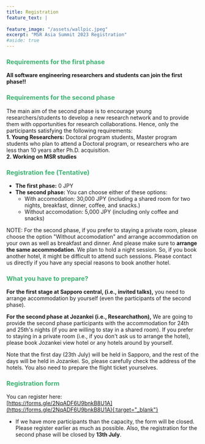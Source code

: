 ```yaml
---
title: Registration
feature_text: |
  
feature_image: "/assets/wallpic.jpeg"
excerpt: "MSR Asia Summit 2023 Registration"
#aside: true
---
```


### <font color="MediumSeaGreen">Requirements for the first phase</font>
<b>All software engineering researchers and students can join the first phase!!</b>  

### <font color="MediumSeaGreen">Requirements for the second phase</font>
The main aim of the second phase is to encourage young researchers/students to develop a new research network and to provide them with opportunities for research collaborations. Hence, only the participants satisfying the following requirements:<br>
<b>1. Young Researchers:</b> Doctoral program students, Master program students who plan to attend a Doctoral program, or researchers who are less than 10 years after Ph.D. acquisition.<br>
<b>2. Working on MSR studies</b>


### <font color="MediumSeaGreen">Registration fee (Tentative)</font>
- <b>The first phase:</b> 0 JPY
- <b>The second phase:</b> You can choose either of these options: 
  - With accomodation: 30,000 JPY (including a shared room for two nights, breakfast, dinner, coffee, and snacks.)
  - Without accomodation: 5,000 JPY (including only coffee and snacks)

NOTE: For the second phase, if you prefer to staying a private room, please choose the option "Without accomodation" and arrange accommodation on your own as well as breakfast and dinner. And please make sure to <b>arrange the same accommodation</b>. We plan to hold a night session. So, if you book another hotel, it might be difficult to attend such sessions. Please contact us directly if you have any special reasons to book another hotel. 


### <font color="MediumSeaGreen">What you have to prepare?</font>
<b>For the first stage at Sapporo central, (i.e., invited talks),</b> you need to arrange accommodation by yourself (even the participants of the second phase). 

<b>For the second phase at Jozankei (i.e., Researchathon),</b> 
We are going to provide the second phase participants with the accommodation for 24th and 25th's nights (if you are willing to stay in a shared room). If you prefer to staying in a private room (i.e., if you don't ask us to arrange the hotel), please book Jozankei view hotel or any hotels around by yourself. 

Note that the first day (23th July) will be held in Sapporo, and the rest of the days will be held in Jozankei. So, please carefully check the address of the hotels. You also need to prepare the flight ticket yourselves.  

### <font color="MediumSeaGreen">Registration form</font>
You can register here:<br>
[https://forms.gle/2NqADF6U9bnkB8U1A](https://forms.gle/2NqADF6U9bnkB8U1A){:target="_blank"}

* If we have more participants than the capacity, the form will be closed. Please register earlier as much as possible. 
Also, the registration for the second phase will be closed by **13th July**. 


